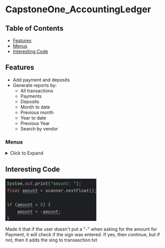 # CapstoneOne_AccountingLedger

## Table of Contents

- [Features](#features)
- [Menus](#menus)
- [Interesting Code](#interesting-code)

## Features 
- Add payment and deposits
- Generate reports by:
  - All transactions
  - Payments
  - Deposits
  - Month to date
  - Previous month
  - Year to date
  - Previous Year
  - Search by vendor

### Menus
<details>
<summary>Click to Expand</summary>

### Home Screen
![HomeScreen.png](images/HomeScreen.png)

<details>
<summary>Add Deposit</summary>

![Deposit.png](images/Deposit.png)

</details>

<details>
<summary>Make Payment (Debit)</summary>

![Payment.png](images/Payment.png)

</details>


<details>
<summary>Ledger</summary>

### Ledger Screen
![LedgerScreen.png](images/LedgerScreen.png)

<details>
<summary>All Entries</summary>

![AllTransactions.png](images/AllTransactions.png)

</details>

<details>
<summary>Deposits</summary>

![AllDeposits.png](images/AllDeposits.png)

</details>

<details>
<summary>Payments</summary>

![AllPayments.png](images/AllPayments.png)

</details>

<details>
<summary>Reports</summary>

### Reports Screen
![ReportsScreen.png](images/ReportsScreen.png)

<details>
<summary>Month To Date</summary>

![MonthToDate.png](images/MonthToDate.png)

</details>

<details>
<summary>Previous Month</summary>

![PreviousMonth.png](images/PreviousMonth.png)

</details>

<details>
<summary>Year To Date</summary>

![YearToDate.png](images/YearToDate.png)

</details>

<details>
<summary>Previous Year</summary>

![PreviousYear.png](images/PreviousYear.png)

</details>

<details>
<summary>Search by Vendor</summary>

![SearchByVendor.png](images/SearchByVendor.png)

</details>

<details>
<summary>Custom Search</summary>

![CustomSearch.png](images/CustomSearch.png)

<details>
<summary>Amount</summary>

![AmountSearch.png](images/AmountSearch.png)

</details>

</details>

</details>

</details>

</details>

## Interesting Code
![InterestingCode.png](images/InterestingCode.png)

Made it that if the user doesn't put a "-" when asking for the amount for Payment, it will check if the sign was entered. If yes, then continue, but if not, then it adds the sing to transasction.txt